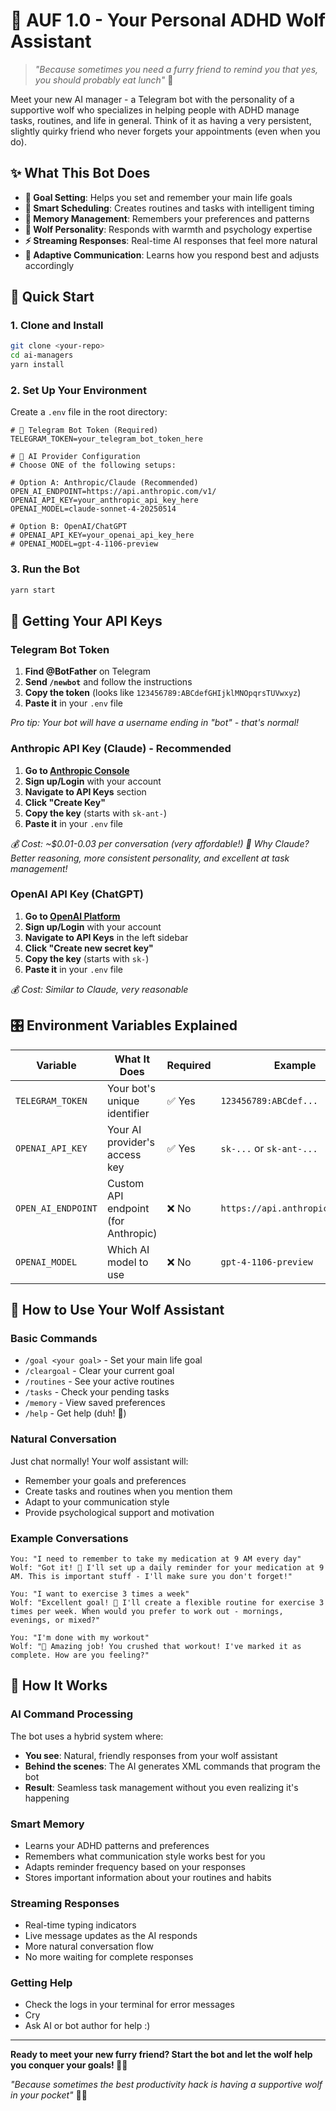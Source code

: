 # 🐺 AUF 1.0 - Your Personal ADHD Wolf Assistant

> *"Because sometimes you need a furry friend to remind you that yes, you should probably eat lunch"* 🐺

Meet your new AI manager - a Telegram bot with the personality of a supportive wolf who specializes in helping people with ADHD manage tasks, routines, and life in general. Think of it as having a very persistent, slightly quirky friend who never forgets your appointments (even when you do).

## ✨ What This Bot Does

- **🎯 Goal Setting**: Helps you set and remember your main life goals
- **📅 Smart Scheduling**: Creates routines and tasks with intelligent timing
- **🧠 Memory Management**: Remembers your preferences and patterns
- **🐺 Wolf Personality**: Responds with warmth and psychology expertise
- **⚡ Streaming Responses**: Real-time AI responses that feel more natural
- **🔄 Adaptive Communication**: Learns how you respond best and adjusts accordingly

## 🚀 Quick Start

### 1. Clone and Install
```bash
git clone <your-repo>
cd ai-managers
yarn install
```

### 2. Set Up Your Environment
Create a `.env` file in the root directory:

```env
# 🔑 Telegram Bot Token (Required)
TELEGRAM_TOKEN=your_telegram_bot_token_here

# 🤖 AI Provider Configuration
# Choose ONE of the following setups:

# Option A: Anthropic/Claude (Recommended)
OPEN_AI_ENDPOINT=https://api.anthropic.com/v1/
OPENAI_API_KEY=your_anthropic_api_key_here
OPENAI_MODEL=claude-sonnet-4-20250514

# Option B: OpenAI/ChatGPT
# OPENAI_API_KEY=your_openai_api_key_here
# OPENAI_MODEL=gpt-4-1106-preview
```

### 3. Run the Bot
```bash
yarn start
```

## 🔑 Getting Your API Keys

### Telegram Bot Token
1. **Find @BotFather** on Telegram
2. **Send `/newbot`** and follow the instructions
3. **Copy the token** (looks like `123456789:ABCdefGHIjklMNOpqrsTUVwxyz`)
4. **Paste it** in your `.env` file

*Pro tip: Your bot will have a username ending in "bot" - that's normal!*

### Anthropic API Key (Claude) - Recommended
1. **Go to [Anthropic Console](https://console.anthropic.com/)**
2. **Sign up/Login** with your account
3. **Navigate to API Keys** section
4. **Click "Create Key"**
5. **Copy the key** (starts with `sk-ant-`)
6. **Paste it** in your `.env` file

*💰 Cost: ~$0.01-0.03 per conversation (very affordable!)*
*🎯 Why Claude? Better reasoning, more consistent personality, and excellent at task management!*

### OpenAI API Key (ChatGPT)
1. **Go to [OpenAI Platform](https://platform.openai.com/)**
2. **Sign up/Login** with your account
3. **Navigate to API Keys** in the left sidebar
4. **Click "Create new secret key"**
5. **Copy the key** (starts with `sk-`)
6. **Paste it** in your `.env` file

*💰 Cost: Similar to Claude, very reasonable*

## 🎛️ Environment Variables Explained

| Variable | What It Does | Required | Example |
|----------|-------------|----------|---------|
| `TELEGRAM_TOKEN` | Your bot's unique identifier | ✅ Yes | `123456789:ABCdef...` |
| `OPENAI_API_KEY` | Your AI provider's access key | ✅ Yes | `sk-...` or `sk-ant-...` |
| `OPEN_AI_ENDPOINT` | Custom API endpoint (for Anthropic) | ❌ No | `https://api.anthropic.com/v1/` |
| `OPENAI_MODEL` | Which AI model to use | ❌ No | `gpt-4-1106-preview` |

## 🐺 How to Use Your Wolf Assistant

### Basic Commands
- `/goal <your goal>` - Set your main life goal
- `/cleargoal` - Clear your current goal
- `/routines` - See your active routines
- `/tasks` - Check your pending tasks
- `/memory` - View saved preferences
- `/help` - Get help (duh! 🐺)

### Natural Conversation
Just chat normally! Your wolf assistant will:
- Remember your goals and preferences
- Create tasks and routines when you mention them
- Adapt to your communication style
- Provide psychological support and motivation

### Example Conversations
```
You: "I need to remember to take my medication at 9 AM every day"
Wolf: "Got it! 🐺 I'll set up a daily reminder for your medication at 9 AM. This is important stuff - I'll make sure you don't forget!"

You: "I want to exercise 3 times a week"
Wolf: "Excellent goal! 💪 I'll create a flexible routine for exercise 3 times per week. When would you prefer to work out - mornings, evenings, or mixed?"

You: "I'm done with my workout"
Wolf: "🎉 Amazing job! You crushed that workout! I've marked it as complete. How are you feeling?"
```

## 🧠 How It Works

### AI Command Processing
The bot uses a hybrid system where:
- **You see**: Natural, friendly responses from your wolf assistant
- **Behind the scenes**: The AI generates XML commands that program the bot
- **Result**: Seamless task management without you even realizing it's happening

### Smart Memory
- Learns your ADHD patterns and preferences
- Remembers what communication style works best for you
- Adapts reminder frequency based on your responses
- Stores important information about your routines and habits

### Streaming Responses
- Real-time typing indicators
- Live message updates as the AI responds
- More natural conversation flow
- No more waiting for complete responses


### Getting Help
- Check the logs in your terminal for error messages
- Cry
- Ask AI or bot author for help :)

---

**Ready to meet your new furry friend? Start the bot and let the wolf help you conquer your goals! 🐺✨**

*"Because sometimes the best productivity hack is having a supportive wolf in your pocket"* 🐺💪


